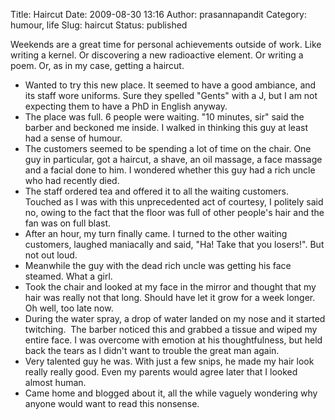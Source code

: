 Title: Haircut
Date: 2009-08-30 13:16
Author: prasannapandit
Category: humour, life
Slug: haircut
Status: published

Weekends are a great time for personal achievements outside of work.
Like writing a kernel. Or discovering a new radioactive element. Or
writing a poem. Or, as in my case, getting a haircut.

-   Wanted to try this new place. It seemed to have a good ambiance, and
    its staff wore uniforms. Sure they spelled "Gents" with a J, but I
    am not expecting them to have a PhD in English anyway.
-   The place was full. 6 people were waiting. "10 minutes, sir" said
    the barber and beckoned me inside. I walked in thinking this guy at
    least had a sense of humour.
-   The customers seemed to be spending a lot of time on the chair. One
    guy in particular, got a haircut, a shave, an oil massage, a face
    massage and a facial done to him. I wondered whether this guy had a
    rich uncle who had recently died.
-   The staff ordered tea and offered it to all the waiting customers.
    Touched as I was with this unprecedented act of courtesy, I politely
    said no, owing to the fact that the floor was full of other people's
    hair and the fan was on full blast.
-   After an hour, my turn finally came. I turned to the other waiting
    customers, laughed maniacally and said, "Ha! Take that you losers!".
    But not out loud.
-   Meanwhile the guy with the dead rich uncle was getting his
    face steamed. What a girl.
-   Took the chair and looked at my face in the mirror and thought that
    my hair was really not that long. Should have let it grow for a
    week longer. Oh well, too late now.
-   During the water spray, a drop of water landed on my nose and it
    started twitching.  The barber noticed this and grabbed a tissue and
    wiped my entire face. I was overcome with emotion at his
    thoughtfulness, but held back the tears as I didn't want to trouble
    the great man again.
-   Very talented guy he was. With just a few snips, he made my hair
    look really really good. Even my parents would agree later that I
    looked almost human.
-   Came home and blogged about it, all the while vaguely wondering why
    anyone would want to read this nonsense.

